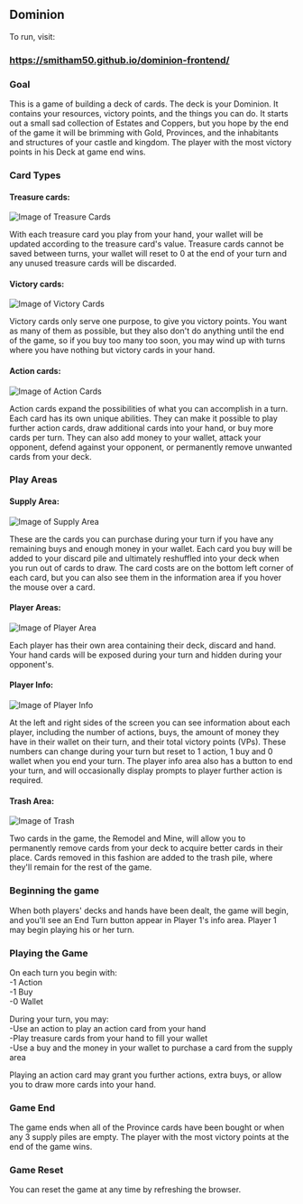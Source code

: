 ## Dominion

To run, visit:

### https://smitham50.github.io/dominion-frontend/

### Goal

This is a game of building a deck of cards. The deck is your Dominion. It contains your resources, victory points, and the things you can do. It starts out a small sad collection of Estates and Coppers, but you hope by the end of the game it will be brimming with Gold, Provinces, and the inhabitants and structures of your castle and kingdom.
The player with the most victory points in his Deck at game end wins.

### Card Types

#### Treasure cards:
![Image of Treasure Cards](https://user-images.githubusercontent.com/48811326/64527112-13956100-d2d3-11e9-9dc5-e7a9b5970d80.png) <br>

With each treasure card you play from your hand, your wallet will be updated according to the treasure card's value. Treasure cards cannot be saved between turns, your wallet will reset to 0 at the end of your turn and any unused treasure cards will be discarded.

#### Victory cards:
![Image of Victory Cards](https://user-images.githubusercontent.com/48811326/64527146-29a32180-d2d3-11e9-8201-d87c95e3d0d2.png) <br>

Victory cards only serve one purpose, to give you victory points. You want as many of them as possible, but they also don't do anything until the end of the game, so if you buy too many too soon, you may wind up with turns where you have nothing but victory cards in your hand.

#### Action cards: 
![Image of Action Cards](https://user-images.githubusercontent.com/48811326/64531804-46912200-d2de-11e9-9f05-6a97a664a79b.png) <br>

Action cards expand the possibilities of what you can accomplish in a turn. Each card has its own unique abilities. They can make it possible to play further action cards, draw additional cards into your hand, or buy more cards per turn. They can also add money to your wallet, attack your opponent, defend against your opponent, or permanently remove unwanted cards from your deck.

### Play Areas
#### Supply Area:
![Image of Supply Area](https://user-images.githubusercontent.com/48811326/64527070-fcef0a00-d2d2-11e9-81b4-5486edf26eb2.png) <br>

These are the cards you can purchase during your turn if you have any remaining buys and enough money in your wallet. Each card you buy will be added to your discard pile and ultimately reshuffled into your deck when you run out of cards to draw. The card costs are on the bottom left corner of each card, but you can also see them in the information area if you hover the mouse over a card.

#### Player Areas:
![Image of Player Area](https://user-images.githubusercontent.com/48811326/64528490-a1268000-d2d6-11e9-9fa6-2f4a7bbc122b.png) <br>

Each player has their own area containing their deck, discard and hand. Your hand cards will be exposed during your turn and hidden during your opponent's.

#### Player Info:
![Image of Player Info](https://user-images.githubusercontent.com/48811326/64528564-c7e4b680-d2d6-11e9-8a1a-248df08c6c85.png) <br>

At the left and right sides of the screen you can see information about each player, including the number of actions, buys, the amount of money they have in their wallet on their turn, and their total victory points (VPs). These numbers can change during your turn but reset to 1 action, 1 buy and 0 wallet when you end your turn. The player info area also has a button to end your turn, and will occasionally display prompts to player further action is required.

#### Trash Area:
![Image of Trash](https://user-images.githubusercontent.com/48811326/64540539-616b9280-d2ee-11e9-9f71-d9b4fb8726e1.png) <br>

Two cards in the game, the Remodel and Mine, will allow you to permanently remove cards from your deck to acquire better cards in their place. Cards removed in this fashion are added to the trash pile, where they'll remain for the rest of the game.

### Beginning the game

When both players' decks and hands have been dealt, the game will begin, and you'll see an End Turn button appear in Player 1's info area. Player 1 may begin playing his or her turn.

### Playing the Game

On each turn you begin with: <br>
-1 Action <br>
-1 Buy <br>
-0 Wallet <br>

During your turn, you may: <br>
-Use an action to play an action card from your hand <br>
-Play treasure cards from your hand to fill your wallet <br>
-Use a buy and the money in your wallet to purchase a card from the supply area <br>

Playing an action card may grant you further actions, extra buys, or allow you to draw more cards into your hand.

### Game End

The game ends when all of the Province cards have been bought or when any 3 supply piles are empty. The player with the most victory points at the end of the game wins.

### Game Reset

You can reset the game at any time by refreshing the browser.
